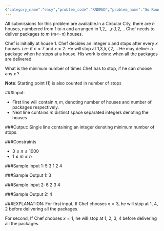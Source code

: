 ```yaml
---
{"category_name":"easy","problem_code":"RNDRND","problem_name":"Go Round","languages_supported":{"0":"C","1":"CPP14","2":"JAVA","3":"PYTH","4":"PYTH 3.6","5":"PYPY","6":"CS2","7":"PAS fpc","8":"PAS gpc","9":"RUBY","10":"PHP","11":"GO","12":"NODEJS","13":"HASK","14":"rust","15":"SCALA","16":"swift","17":"D","18":"PERL","19":"FORT","20":"WSPC","21":"ADA","22":"CAML","23":"ICK","24":"BF","25":"ASM","26":"CLPS","27":"PRLG","28":"ICON","29":"SCM qobi","30":"PIKE","31":"ST","32":"NICE","33":"LUA","34":"BASH","35":"NEM","36":"LISP sbcl","37":"LISP clisp","38":"SCM guile","39":"JS","40":"ERL","41":"TCL","42":"kotlin","43":"PERL6","44":"TEXT","45":"SCM chicken","46":"PYP3","47":"CLOJ","48":"R","49":"COB","50":"FS"},"max_timelimit":1,"source_sizelimit":50000,"problem_author":"kalpitk","problem_tester":null,"date_added":"4-04-2019","tags":{"0":"kalpitk"},"time":{"view_start_date":1555270200,"submit_start_date":1555270200,"visible_start_date":1555270200,"end_date":1735669800},"is_direct_submittable":false,"layout":"problem"}
---
```

<span class="solution-visible-txt">All submissions for this problem are available.</span>In a Circular City, there are $n$ houses, numbered from 1 to n and arranged in 1,2,...,n,1,2,...
Chef needs to deliver packages to $m$ (m<=n) houses. 

Chef is initially at house 1. Chef decides an integer $x$ and stops after every $x$ houses. i.e- if $n=7$ and $x=2$. He will stop at 1,3,5,7,2,... He may deliver a package when he stops at a house. His work is done when all the packages are delivered.

What is the minimum number of times Chef has to stop, if he can choose any $x$ ?

__Note__: Starting point (1) is also counted in number of stops

###Input:

- First line will contain $n, m$, denoting number of houses and number of packages respectively.
- Next line contains $m$ distinct space separated integers denoting the houses

###Output:
Single line containing an integer denoting minimum number of stops.

###Constraints 
- $3 \leq n \leq 1000$
- $1 \leq m \leq n$

###Sample Input 1:
	5 3
	1 2 4

###Sample Output 1:
	3

###Sample Input 2:
	6 2
	3 4

###Sample Output 2:
	4
	
###EXPLANATION:
For first input,
If Chef chooses $x=3$, he will stop at 1, 4, 2 before delivering all the packages.

For second,
If Chef chooses $x=1$, he will stop at 1, 2, 3, 4 before delivering all the packages.
